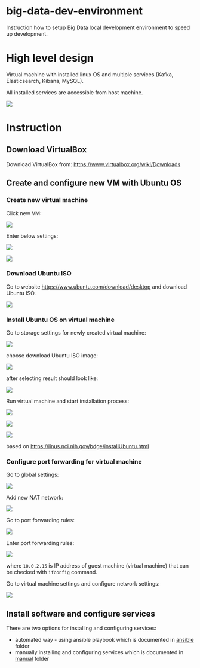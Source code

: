 # big-data-dev-environment

Instruction how to setup Big Data local development environment to speed up development.

# High level design

Virtual machine with installed linux OS and multiple services (Kafka, Elasticsearch, Kibana, MySQL).

All installed services are accessible from host machine.

![](images/dev_environment_concept.png)

# Instruction

## Download VirtualBox

Download VirtualBox from: https://www.virtualbox.org/wiki/Downloads 

## Create and configure new VM with Ubuntu OS

### Create new virtual machine

Click new VM:

![](images/virtualbox_new_vm.png)

Enter below settings:

![](images/virtualbox_new_vm_settings.png)

![](images/virtualbox_new_vm_settings_disk.png)

### Download Ubuntu ISO

Go to website https://www.ubuntu.com/download/desktop and download Ubuntu ISO.

![](images/download_ubuntu_iso.png)

### Install Ubuntu OS on virtual machine

Go to storage settings for newly created virtual machine:

![](images/virtualbox_vm_storage_settings.png)

choose download Ubuntu ISO image:

![](images/virtualbox_vm_storage_settings_iso_image.png)

after selecting result should look like:

![](images/virtualbox_vm_storage_settings_selected_iso.png)

Run virtual machine and start installation process:

![](images/ubuntu_install_1.png)

![](images/ubuntu_install_2.png)

![](images/ubuntu_install_3.png)

based on https://linus.nci.nih.gov/bdge/installUbuntu.html

### Configure port forwarding for virtual machine

Go to global settings:

![](images/virtualbox_global_settings.png)

Add new NAT network:

![](images/virtualbox_network_settings.png)

Go to port forwarding rules:

![](images/virtualbox_network_setting.png)

Enter port forwarding rules:

![](images/virtualbox_port_forwarding_rules.png)

where `10.0.2.15` is IP address of guest machine (virtual machine) that can be checked with `ifconfig` command.

Go to virtual machine settings and configure network settings:

![](images/virtualbox_vm_setttings.png)

## Install software and configure services 

There are two options for installing and configuring services:
- automated way - using ansible playbook which is documented in [ansible](/ansible) folder
- manually installing and configuring services which is documented in [manual](/manual) folder